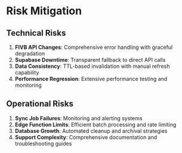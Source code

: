 # Risk Mitigation

## Technical Risks
1. **FIVB API Changes**: Comprehensive error handling with graceful degradation
2. **Supabase Downtime**: Transparent fallback to direct API calls
3. **Data Consistency**: TTL-based invalidation with manual refresh capability
4. **Performance Regression**: Extensive performance testing and monitoring

## Operational Risks
1. **Sync Job Failures**: Monitoring and alerting systems
2. **Edge Function Limits**: Efficient batch processing and rate limiting
3. **Database Growth**: Automated cleanup and archival strategies
4. **Support Complexity**: Comprehensive documentation and troubleshooting guides
